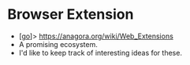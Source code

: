 # Browser Extension

- [[go]]> https://anagora.org/wiki/Web_Extensions
- A promising ecosystem.
- I'd like to keep track of interesting ideas for these.



[//begin]: # "Autogenerated link references for markdown compatibility"
[go]: go "Go"
[//end]: # "Autogenerated link references"